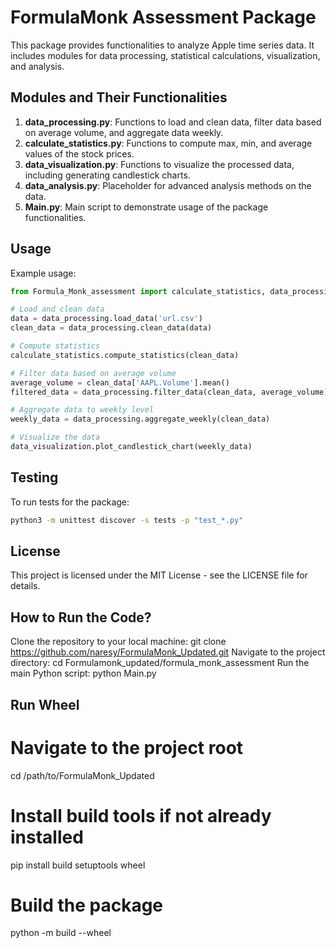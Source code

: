 # FormulaMonk Assessment Package

This package provides functionalities to analyze Apple time series data. It includes modules for data processing, statistical calculations, visualization, and analysis.



## Modules and Their Functionalities

1. **data_processing.py**: Functions to load and clean data, filter data based on average volume, and aggregate data weekly.
2. **calculate_statistics.py**: Functions to compute max, min, and average values of the stock prices.
3. **data_visualization.py**: Functions to visualize the processed data, including generating candlestick charts.
4. **data_analysis.py**: Placeholder for advanced analysis methods on the data.
5. **Main.py**: Main script to demonstrate usage of the package functionalities.

## Usage

Example usage:

```python
from Formula_Monk_assessment import calculate_statistics, data_processing, data_visualization

# Load and clean data
data = data_processing.load_data('url.csv')
clean_data = data_processing.clean_data(data)

# Compute statistics
calculate_statistics.compute_statistics(clean_data)

# Filter data based on average volume
average_volume = clean_data['AAPL.Volume'].mean()
filtered_data = data_processing.filter_data(clean_data, average_volume)

# Aggregate data to weekly level
weekly_data = data_processing.aggregate_weekly(clean_data)

# Visualize the data
data_visualization.plot_candlestick_chart(weekly_data)
```

## Testing

To run tests for the package:

```bash
python3 -m unittest discover -s tests -p "test_*.py"
```

## License

This project is licensed under the MIT License - see the LICENSE file for details.

     


##  How to Run the Code?
Clone the repository to your local machine:
git clone https://github.com/naresy/FormulaMonk_Updated.git
Navigate to the project directory:
cd Formulamonk_updated/formula_monk_assessment
Run the main Python script:
python Main.py
## Run Wheel
# Navigate to the project root
cd /path/to/FormulaMonk_Updated

# Install build tools if not already installed
pip install build setuptools wheel

# Build the package
python -m build --wheel
